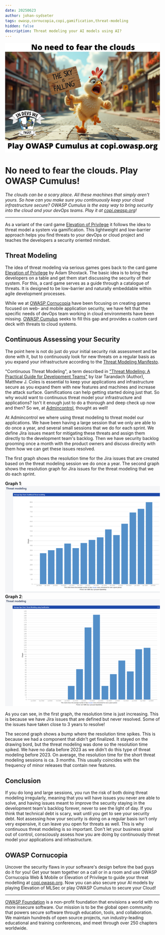 ```yaml
---
date: 20250623
author: johan-sydseter
tags: owasp,cornucopia,copi,gamification,threat-modeling
hidden: false
description: Threat modeling your AI models using AI?
---
```

![No need to fear the clouds.](chicken_little_cornucopia_cumulus.jpg)

# No need to fear the clouds. Play OWASP Cumulus!

_The clouds can be a scary place. All these machines that simply aren't yours. So how can you make sure you continuously keep your cloud infrastructure secure? OWASP Cumulus is the easy way to bring security into the cloud and your devOps teams. Play it at [copi.owasp.org](https://copi.owasp.org)!_

----------------------------------------------------------------------------------------------------------------------------------------------------------------------------------------------

As a variant of the card game [Elevation of Privilege](https://shostack.org/games/elevation-of-privilege) it follows the idea to threat model a system via gamification. This lightweight and low-barrier approach helps you find threats to your devOps or cloud project and teaches the developers a security oriented mindset.

## Threat Modeling

The idea of threat modeling via serious games goes back to the card game [Elevation of Privilege](https://shostack.org/games/elevation-of-privilege "[external]") by Adam Shostack. The basic idea is to bring the developers on a table and get them start discussing the security of their system. For this, a card game serves as a guide through a catalogue of threats. It is designed to be low-barrier and naturally embeddable within agile development processes.

While we at [OWASP Cornucopia](https://cornucopia.owasp.org/) have been focusing on creating games focused on web- and mobile application security, we have felt that the specific needs of devOps team working in cloud environments have been missing. [OWASP Cumulus](https://owasp.org/www-project-cumulus/ "[external]") seeks to fill this gap and provides a custom card deck with threats to cloud systems.

## Continuous Assessing your Security 

The point here is not do just do your initial security risk assessment and be done with it, but to continuously look for new threats on a regular basis as you expand your infrastructure according to the [Threat Modeling Manifesto](https://www.threatmodelingmanifesto.org/ "[external]").

"Continuous Threat Modeling", a term described in ["Threat Modeling: A Practical Guide for Development Teams"](https://www.amazon.com/Threat-Modeling-Identification-Avoidance-Secure/dp/1492056553 "[external]") by Izar Tarandach (Author), Matthew J. Coles is essential to keep your applications and infrastructure secure as you expand them with new features and machines and increase the attack surface. Gamifications can help getting started doing just that. So why would want to continuous threat model your infrastructure and applications? Isn't it enough just to do a thorough and deep check up now and then? So we, at [Admincontrol](https://admincontrol.com/ "[external]"), thought as well!

At Admincontrol we where using threat modeling to threat model our applications. We have been having a large session that we only are able to do once a year, and several small sessions that we do for each sprint. We define Jira issues meant for mitigating these threats and assign them directly to the development team's backlog. Then we have security backlog grooming once a month with the product owners and discuss directly with them how we can get these issues resolved.

The first graph shows the resolution time for the Jira issues that are created based on the threat modeling session we do once a year. The second graph shows the resolution graph for Jira issues for the threat modeling that we do each sprint.

**Graph 1**:
![Threat modeling done once a year](traditional_threat_modeling.png)
**Graph 2**:
![Threat modeling done continously](threat_modeling_using_gamification.png)

As you can see, in the first graph, the resolution time is just increasing. This is because we have Jira issues that are defined but never resolved. Some of the issues have taken close to 3 years to resolve!

The second graph shows a bump where the resolution time spikes. This is because we had a component that didn't get finalized. It stayed on the drawing bord, but the threat modeling was done so the resolution time spiked. We have no data before 2023 as we didn't do this type of threat modeling before 2023. On average, the resolution time for the short threat modeling sessions is ca. 3 months. This usually coincides with the frequency of minor releases that contain new features.

## Conclusion 

If you do long and large sessions, you run the risk of both doing threat modeling irregularly, meaning that you will have issues you never are able to solve, and having issues meant to improve the security staying in the development team's backlog forever, never to see the light of day. If you think that technical debt is scary, wait until you get to see your security debt. Not assessing how your security is doing on a regular basis isn't only very expensive, it can leave you open for threats as well. This is why continuous threat modeling is so important. Don't let your business spiral out of control, consciously assess how you are doing by continuously threat model your applications and infrastructure.

## OWASP Cornucopia

Uncover the security flaws in your software's design before the bad guys do it for you! Get your team together on a call or in a room and use OWASP Cornucopia Web & Mobile or Elevation of Privilege to guide your threat modelling at [copi.owasp.org](https://copi.owasp.org).
Now you can also secure your AI models by playing Elevation of MLSec or play OWASP Cumulus to secure your Cloud!

----------------------------------------------------------------------------------------------------------------------------------------------------------------------------------------------
[OWASP Foundation](https://owasp.org "[external]") is a non-profit foundation that envisions a world with no more insecure software. Our mission is to be the global open community that powers secure software through education, tools, and collaboration. We maintain hundreds of open source projects, run industry-leading educational and training conferences, and meet through over 250 chapters worldwide.
